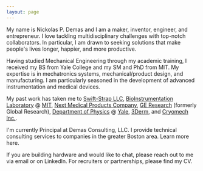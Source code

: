 ```yaml
---
layout: page
---
```


My name is Nickolas P. Demas and I am a maker, inventor, engineer, and entrepreneur. I love tackling multidisciplinary challenges with top-notch collaborators. In particular, I am drawn to seeking solutions that make people's lives longer, happier, and more productive.

Having studied Mechanical Engineering through my academic training, I received my BS from Yale College and my SM and PhD from MIT. My expertise is in mechatronics systems, mechanical/product design, and manufacturing. I am particularly seasoned in the development of advanced instrumentation and medical devices.

My past work has taken me to [Swift-Strap LLC](https://www.thorTQ.com "THOR Tourniquet"), [BioInstrumentation Laboratory](https://www.bioinstrumentation.mit.edu "BioInstrumentation Laboratory") @ [MIT](https://https://mit.edu "Massachusetts Institute of Technology"), [Next Medical Products Company](http://www.nextmedicalproducts.com/ "Next Medical Products Company"), [GE Research](https://www.ge.com/research/ "GE Research") (formerly Global Research), [Department of Physics](https://physics.yale.edu/ "Yale Department of Physics") @ [Yale](https://www.yale.edu/ "Yale"), [3Derm](https://www.3derm.com/ "3Derm Systems"), and [Cryomech Inc.](https://www.cryomech.com/ "Cryomech Inc.").

I'm currently Principal at Demas Consulting, LLC. I provide technical consulting services to companies in the greater Boston area. Learn more here.

If you are building hardware and would like to chat, please reach out to me via email or on LinkedIn. For recruiters or partnerships, please find my CV. 
